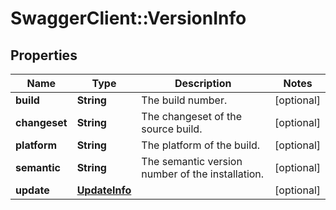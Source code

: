 # SwaggerClient::VersionInfo

## Properties
Name | Type | Description | Notes
------------ | ------------- | ------------- | -------------
**build** | **String** | The build number. | [optional] 
**changeset** | **String** | The changeset of the source build. | [optional] 
**platform** | **String** | The platform of the build. | [optional] 
**semantic** | **String** | The semantic version number of the installation. | [optional] 
**update** | [**UpdateInfo**](UpdateInfo.md) |  | [optional] 

